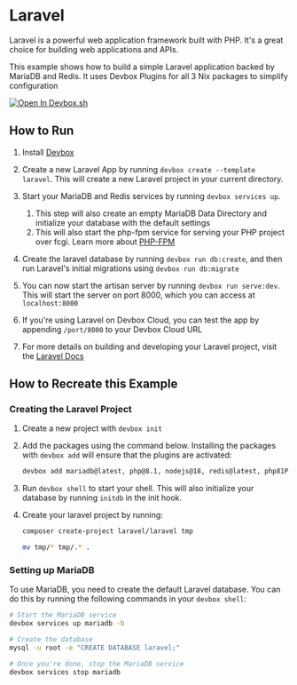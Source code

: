 # Laravel

Laravel is a powerful web application framework built with PHP. It's a great choice for building web applications and APIs.

This example shows how to build a simple Laravel application backed by MariaDB and Redis. It uses Devbox Plugins for all 3 Nix packages to simplify configuration

[![Open In Devbox.sh](https://jetpack.io/img/devbox/open-in-devbox.svg)](https://devbox.sh/github.com/jetpack-io/devbox/?folder=examples/stacks/laravel)

## How to Run

1. Install [Devbox](https://www.jetpack.io/devbox/docs/installing_devbox/)

1. Create a new Laravel App by running `devbox create --template laravel`. This will create a new Laravel project in your current directory.

1. Start your MariaDB and Redis services by running `devbox services up`.
   1. This step will also create an empty MariaDB Data Directory and initialize your database with the default settings
   2. This will also start the php-fpm service for serving your PHP project over fcgi. Learn more about [PHP-FPM](https://www.php.net/manual/en/install.fpm.php)

1. Create the laravel database by running `devbox run db:create`, and then run Laravel's initial migrations using `devbox run db:migrate`

1. You can now start the artisan server by running `devbox run serve:dev`. This will start the server on port 8000, which you can access at `localhost:8000`

1. If you're using Laravel on Devbox Cloud, you can test the app by appending `/port/8000` to your Devbox Cloud URL

1. For more details on building and developing your Laravel project, visit the [Laravel Docs](https://laravel.com/docs/10.x)


## How to Recreate this Example

### Creating the Laravel Project

1. Create a new project with `devbox init`

2. Add the packages using the command below. Installing the packages with `devbox add` will ensure that the plugins are activated:

    ```bash
    devbox add mariadb@latest, php@8.1, nodejs@18, redis@latest, php81Packages.composer@latest
    ```

3. Run `devbox shell` to start your shell. This will also initialize your database by running `initdb` in the init hook.

4. Create your laravel project by running:

    ```bash
    composer create-project laravel/laravel tmp

    mv tmp/* tmp/.* .
    ```

### Setting up MariaDB

To use MariaDB, you need to create the default Laravel database. You can do this by running the following commands in your `devbox shell`:

```bash
# Start the MariaDB service
devbox services up mariadb -b

# Create the database
mysql -u root -e "CREATE DATABASE laravel;"

# Once you're done, stop the MariaDB service
devbox services stop mariadb
```
